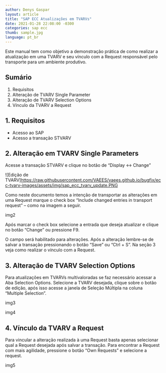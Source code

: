 ```yaml
---
author: Denys Gaspar
layout: article
title: "SAP ECC Atualizações em TVARVs"
date: 2021-01-28 22:08:00 -0300 
categories: sap ecc
thumb: sample.jpg
language: pt_br
---
```


Este manual tem como objetivo a demonstração prática de como realizar a atualização em uma TVARV e seu vínculo com a Request responsável pelo transporte para um ambiente produtivo.

## Sumário

1.	Requisitos
2.	Alteração de TVARV Single Parameter
3.	Alteração de TVARV Selection Options
4.	Vínculo da TVARV a Request

## 1. Requisitos

- Acesso ao SAP
- Acesso a transação STVARV

## 2. Alteração em TVARV Single Parameters

Acesse a transação STVARV e clique no botão de “Display <-> Change”

![Edição de TVARV]https://raw.githubusercontent.com/VAEES/vaees.github.io/bugfix/ecc-tvarv-images/assets/img/sap_ecc_tvarv_update.PNG

Como neste documento temos a intenção de transportar as alterações em uma Request marque o check box “Include changed entries in transport request” – como na imagem a seguir.

img2

Após marcar o check box selecione a entrada que deseja atualizar e clique no botão “Change” ou pressione F9.

O campo será habilitado para alterações. Após a alteração lembre-se de salvar a transação pressionando o botão “Save” ou “Ctrl + S”. Na seção 3 veja como realizar o vínculo com a Request.

## 3. Alteração de TVARV Selection Options

Para atualizações em TVARVs multivaloradas se faz necessário acessar a Aba Selection Options.
Selecione a TVARV desejada, clique sobre o botão de edição, após isso acesse a janela de Seleção Múltipla na coluna “Multiple Selection”.

img3

img4

## 4. Vínculo da TVARV a Request

Para vincular a alteração realizada à uma Request basta apenas selecionar qual a Request desejada após salvar a transação.
Para encontrar a Request com mais agilidade, pressione o botão “Own Requests” e selecione a request.

img5
